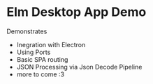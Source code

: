 # Elm Desktop App Demo

Demonstrates
* Inegration with Electron
* Using Ports
* Basic SPA routing
* JSON Processing via Json Decode Pipeline
* more to come :3